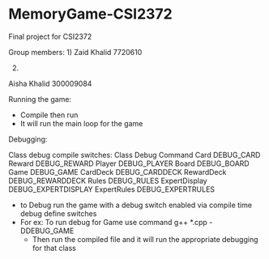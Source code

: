# MemoryGame-CSI2372
Final project for CSI2372

Group members:
1)
Zaid Khalid
7720610

2)
Aisha Khalid
300009084

Running the game:
- Compile then run
- It will run the main loop for the game

Debugging:

Class debug compile switches:
Class               Debug Command
Card                DEBUG_CARD
Reward              DEBUG_REWARD
Player              DEBUG_PLAYER
Board               DEBUG_BOARD
Game                DEBUG_GAME
CardDeck            DEBUG_CARDDECK
RewardDeck          DEBUG_REWARDDECK
Rules               DEBUG_RULES
ExpertDisplay       DEBUG_EXPERTDISPLAY
ExpertRules         DEBUG_EXPERTRULES

- to Debug run the game with a debug switch enabled via compile time debug define switches
- For ex: To run debug for Game use command g++ *.cpp -DDEBUG_GAME
    - Then run the compiled file and it will run the appropriate debugging for that class
